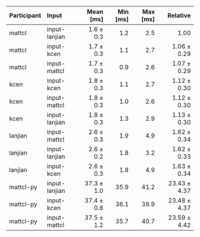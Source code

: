 | Participant | Input | Mean [ms] | Min [ms] | Max [ms] | Relative |
|:---|:---|---:|---:|---:|---:|
| mattcl | input-lanjian | 1.6 ± 0.3 | 1.2 | 2.5 | 1.00 |
| mattcl | input-kcen | 1.7 ± 0.3 | 1.1 | 2.7 | 1.06 ± 0.29 |
| mattcl | input-mattcl | 1.7 ± 0.3 | 0.9 | 2.6 | 1.07 ± 0.29 |
| kcen | input-kcen | 1.8 ± 0.3 | 1.1 | 2.7 | 1.12 ± 0.30 |
| kcen | input-mattcl | 1.8 ± 0.3 | 1.0 | 2.6 | 1.12 ± 0.30 |
| kcen | input-lanjian | 1.8 ± 0.3 | 1.3 | 2.9 | 1.13 ± 0.30 |
| lanjian | input-mattcl | 2.6 ± 0.3 | 1.9 | 4.9 | 1.62 ± 0.34 |
| lanjian | input-lanjian | 2.6 ± 0.2 | 1.8 | 3.2 | 1.62 ± 0.33 |
| lanjian | input-kcen | 2.6 ± 0.3 | 1.8 | 4.9 | 1.63 ± 0.34 |
| mattcl-py | input-lanjian | 37.3 ± 1.0 | 35.9 | 41.2 | 23.43 ± 4.37 |
| mattcl-py | input-kcen | 37.4 ± 0.8 | 36.1 | 39.9 | 23.48 ± 4.37 |
| mattcl-py | input-mattcl | 37.5 ± 1.2 | 35.7 | 40.7 | 23.59 ± 4.42 |
